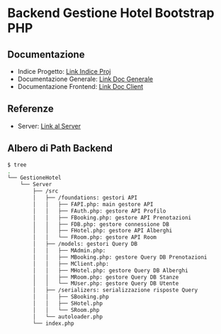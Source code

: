 # Backend Gestione Hotel Bootstrap PHP


## Documentazione 

- Indice Progetto: [Link Indice Proj](https://github.com/vittorioPiotti/GestioneHotel-Bootstrap-PHP/tree/main)
- Documentazione Generale: [Link Doc Generale](https://github.com/vittorioPiotti/GestioneHotel-Bootstrap-PHP/tree/main/project)
- Documentazione Frontend: [Link Doc Client](https://github.com/vittorioPiotti/GestioneHotel-Bootstrap-PHP/tree/main/project/Client)


## Referenze

- Server: [Link al Server](https://gestionehotelserver.000webhostapp.com/)



## Albero di Path Backend

```bash
$ tree
.
└── GestioneHotel
    └── Server
    	├── /src
    	│   ├── /foundations: gestori API
    	│   │   ├── FAPI.php: main gestore API
    	│   │   ├── FAuth.php: gestore API Profilo
    	│   │   ├── FBooking.php: gestore API Prenotazioni
    	│   │   ├── FDB.php: gestore connessione DB
    	│   │   ├── FHotel.php: gestore API Alberghi
    	│   │   └── FRoom.php: gestore API Room
    	│   ├── /models: gestori Query DB
    	│   │   ├── MAdmin.php: 
    	│   │   ├── MBooking.php: gestore Query DB Prenotazioni
    	│   │   ├── MClient.php: 
    	│   │   ├── MHotel.php: gestore Query DB Alberghi
    	│   │   ├── MRoom.php: gestore Query DB Stanze
    	│   │   └── MUser.php: gestore Query DB Utente
    	│   ├── /serializers: serializzazione risposte Query
    	│   │   ├── SBooking.php
    	│   │   ├── SHotel.php
    	│   │   └── SRoom.php
    	│   └── autoloader.php
    	└── index.php

```




